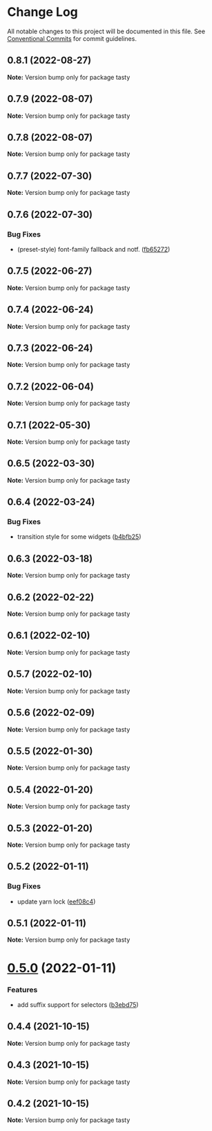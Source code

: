 # Change Log

All notable changes to this project will be documented in this file.
See [Conventional Commits](https://conventionalcommits.org) for commit guidelines.

## 0.8.1 (2022-08-27)

**Note:** Version bump only for package tasty

## 0.7.9 (2022-08-07)

**Note:** Version bump only for package tasty

## 0.7.8 (2022-08-07)

**Note:** Version bump only for package tasty

## 0.7.7 (2022-07-30)

**Note:** Version bump only for package tasty

## 0.7.6 (2022-07-30)

### Bug Fixes

- (preset-style) font-family fallback and notf. ([fb65272](https://github.com/OutpostHQ/tasty/commit/fb652720514e75331638be980c85d3cc5f49614b))

## 0.7.5 (2022-06-27)

**Note:** Version bump only for package tasty

## 0.7.4 (2022-06-24)

**Note:** Version bump only for package tasty

## 0.7.3 (2022-06-24)

**Note:** Version bump only for package tasty

## 0.7.2 (2022-06-04)

**Note:** Version bump only for package tasty

## 0.7.1 (2022-05-30)

**Note:** Version bump only for package tasty

## 0.6.5 (2022-03-30)

**Note:** Version bump only for package tasty

## 0.6.4 (2022-03-24)

### Bug Fixes

- transition style for some widgets ([b4bfb25](https://github.com/OutpostHQ/tasty/commit/b4bfb25f989e693374a63dea3e074c2d657efadb))

## 0.6.3 (2022-03-18)

**Note:** Version bump only for package tasty

## 0.6.2 (2022-02-22)

**Note:** Version bump only for package tasty

## 0.6.1 (2022-02-10)

**Note:** Version bump only for package tasty

## 0.5.7 (2022-02-10)

**Note:** Version bump only for package tasty

## 0.5.6 (2022-02-09)

**Note:** Version bump only for package tasty

## 0.5.5 (2022-01-30)

**Note:** Version bump only for package tasty

## 0.5.4 (2022-01-20)

**Note:** Version bump only for package tasty

## 0.5.3 (2022-01-20)

**Note:** Version bump only for package tasty

## 0.5.2 (2022-01-11)

### Bug Fixes

- update yarn lock ([eef08c4](https://github.com/OutpostHQ/tasty/commit/eef08c497e09376966846079465459fc9efa6603))

## 0.5.1 (2022-01-11)

**Note:** Version bump only for package tasty

# [0.5.0](https://github.com/OutpostHQ/tasty/compare/v0.4.4...v0.5.0) (2022-01-11)

### Features

- add suffix support for selectors ([b3ebd75](https://github.com/OutpostHQ/tasty/commit/b3ebd75cefc25ff4325fc72e01db51687bbb1476))

## 0.4.4 (2021-10-15)

**Note:** Version bump only for package tasty

## 0.4.3 (2021-10-15)

**Note:** Version bump only for package tasty

## 0.4.2 (2021-10-15)

**Note:** Version bump only for package tasty
